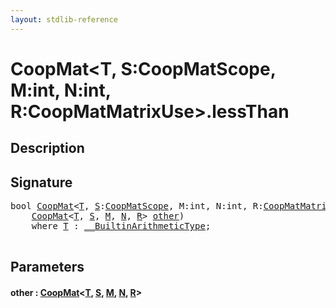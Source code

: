 ```yaml
---
layout: stdlib-reference
---
```


# CoopMat\<T, S:CoopMatScope, M:int, N:int, R:CoopMatMatrixUse\>\.lessThan

## Description





## Signature 

<pre>
<span class="code_keyword">bool</span> <a href="../index.html" class="code_type">CoopMat</a>&lt;<a href="../index.html#typeparam-T" class="code_type">T</a>, <a href="../index.html#decl-S" class="code_var">S</a>:<a href="../../coopmatscope-047/index.html" class="code_type">CoopMatScope</a>, M:<span class="code_keyword">int</span>, N:<span class="code_keyword">int</span>, R:<a href="../../coopmatmatrixuse-047d/index.html" class="code_type">CoopMatMatrixUse</a>&gt;.<a href=".html">lessThan</a>(
    <a href="../index.html" class="code_type">CoopMat</a>&lt;<a href="../index.html#typeparam-T" class="code_type">T</a>, <a href="../index.html#decl-S" class="code_var">S</a>, <a href="../index.html#decl-M" class="code_var">M</a>, <a href="../index.html#decl-N" class="code_var">N</a>, <a href="../index.html#decl-R" class="code_var">R</a>&gt; <a href=".html#decl-other" class="code_param">other</a>)
    <span class='code_keyword'>where</span> <a href="../index.html#typeparam-T" class="code_type">T</a> : <a href="../../../interfaces/0_builtinarithmetictype-029j/index.html" class="code_type">__BuiltinArithmeticType</a>;

</pre>

## Parameters

####  <a id="decl-other"></a>other  : [CoopMat](../index.html)\<[T](../index.html#typeparam-T), [S](../index.html#decl-S), [M](../index.html#decl-M), [N](../index.html#decl-N), [R](../index.html#decl-R)\>

